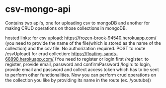 # csv-mongo-api
Contains two api's, one for uploading csv to mongoDB and another for making CRUD operations on those collections in mongoDB.

hosted links:
for csv upload: https://frozen-brook-94540.herokuapp.com/
(you need to provide the name of the file(which is stored as the name of the collection) and the csv file. No authorization required. POST to route /csvUpload)
for crud collection: https://floating-sands-68898.herokuapp.com/
(You need to register or login first
/register: to register, provide email, password and confirmPassword
/login: to login, provide email and password and collect access token which has to be sent to perform other functionalities.
Now you can perform crud operations on the collection you like by providing its name in the route (ex. /youtube))

